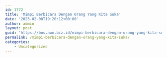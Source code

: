 ```yaml
---
id: 1772
title: 'Mimpi Berbicara Dengan Orang Yang Kita Suka'
date: '2023-02-08T19:20:12+00:00'
author: admin
layout: post
guid: 'https://bos.awn.biz.id/mimpi-berbicara-dengan-orang-yang-kita-suka/'
permalink: /mimpi-berbicara-dengan-orang-yang-kita-suka/
categories:
    - Uncategorized
---
```


